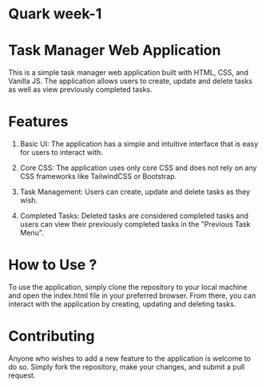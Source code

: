 # Quark week-1

# Task Manager Web Application
This is a simple task manager web application built with HTML, CSS, and Vanilla JS. The application allows users to create, update and delete tasks as well as view previously completed tasks.

# Features

1. Basic UI: 
  The application has a simple and intuitive interface that is easy for users to interact with.

2. Core CSS: 
  The application uses only core CSS and does not rely on any CSS frameworks like TailwindCSS or Bootstrap.

3. Task Management: 
  Users can create, update and delete tasks as they wish.

4. Completed Tasks: 
  Deleted tasks are considered completed tasks and users can view their previously completed tasks in the "Previous Task Menu".

# How to Use ?
To use the application, simply clone the repository to your local machine and open the index.html file in your preferred browser. 
From there, you can interact with the application by creating, updating and deleting tasks.

# Contributing
Anyone who wishes to add a new feature to the application is welcome to do so. Simply fork the repository, make your changes, and submit a pull request.
